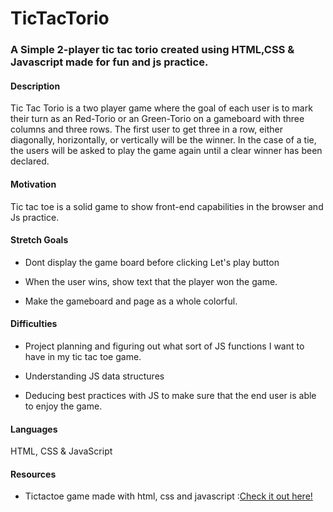 # TicTacTorio

### A Simple 2-player tic tac torio created using HTML,CSS & Javascript made for fun and js practice.

#### Description

Tic Tac Torio is a two player game where the goal of each user is to mark their turn as an Red-Torio or an Green-Torio on a gameboard with three columns and three rows. The first user to get three in a row, either diagonally, horizontally, or vertically will be the winner. In the case of a tie, the users will be asked to play the game again until a clear winner has been declared.

#### Motivation

Tic tac toe is a solid game to show front-end capabilities in the browser and Js practice.

#### Stretch Goals
- Dont display the game board before clicking Let's play button

- When the user wins, show text that the player won the game.

- Make the gameboard and page as a whole colorful.

#### Difficulties

- Project planning and figuring out what sort of JS functions I want to have in my tic tac toe game.

- Understanding JS data structures

- Deducing best practices with JS to make sure that the end user is able to enjoy the game.

#### Languages

HTML, CSS & JavaScript

#### Resources

* Tictactoe game made with html, css and javascript :[Check it out here!](https://priyankamk.github.io/TicTacTorio/)
